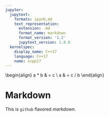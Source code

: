 ```yaml
---
jupyter:
  jupytext:
    formats: ipynb,md
    text_representation:
      extension: .md
      format_name: markdown
      format_version: '1.2'
      jupytext_version: 1.8.0
  kernelspec:
    display_name: C++17
    language: C++17
    name: xcpp17
---
```


<!-- #region slideshow={"slide_type": "slide"} -->

\begin{align}
a * b & = c \\
a & = c / b
\end{align}
<!-- #endregion -->

<!-- #region slideshow={"slide_type": "slide"} -->
# Markdown
This is `github` flavored _markdown_.
<!-- #endregion -->


